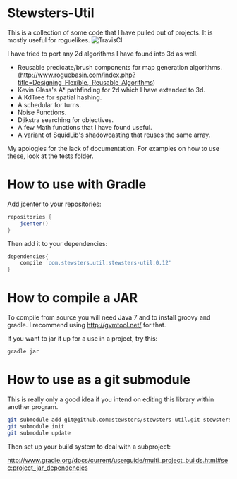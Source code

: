 Stewsters-Util
==============

This is a collection of some code that I have pulled out of projects.  It is mostly useful for roguelikes.
![TravisCI](https://travis-ci.org/stewsters/stewsters-util.svg?branch=master)

I have tried to port any 2d algorithms I have found into 3d as well.

* Reusable predicate/brush components for map generation algorithms. (http://www.roguebasin.com/index.php?title=Designing_Flexible,_Reusable_Algorithms)
* Kevin Glass's A* pathfinding for 2d which I have extended to 3d.
* A KdTree for spatial hashing.
* A schedular for turns.
* Noise Functions.
* Djikstra searching for objectives.
* A few Math functions that I have found useful.
* A variant of SquidLib's shadowcasting that reuses the same array.



My apologies for the lack of documentation. For examples on how to use these, look at the tests folder.


How to use with Gradle
=======================

Add jcenter to your repositories:

```gradle
repositories {
    jcenter()
}
```

Then add it to your dependencies:

```gradle
dependencies{
    compile 'com.stewsters.util:stewsters-util:0.12'
}
```




How to compile a JAR
====================
To compile from source you will need Java 7 and to install groovy and gradle.  I recommend using http://gvmtool.net/ for that.

If you want to jar it up for a use in a project, try this:

```bash
gradle jar
```

How to use as a git submodule
=============================

This is really only a good idea if you intend on editing this library within another program.

```bash
git submodule add git@github.com:stewsters/stewsters-util.git stewsters-util
git submodule init
git submodule update
```

Then set up your build system to deal with a subproject:

http://www.gradle.org/docs/current/userguide/multi_project_builds.html#sec:project_jar_dependencies

